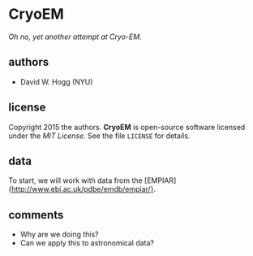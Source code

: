 # CryoEM
*Oh no, yet another attempt at Cryo-EM.*

## authors
- David W. Hogg (NYU)

## license
Copyright 2015 the authors.
**CryoEM** is open-source software licensed under the *MIT License*.
See the file `LICENSE` for details.

## data
To start, we will work with data from the
[EMPIAR]{http://www.ebi.ac.uk/pdbe/emdb/empiar/}.

## comments
- Why are we doing this?
- Can we apply this to astronomical data?
